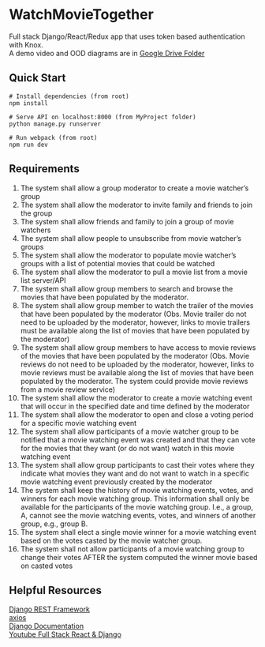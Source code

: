 # WatchMovieTogether
Full stack Django/React/Redux app that uses token based authentication with Knox.<br/>
A demo video and OOD diagrams are in [Google Drive Folder](https://drive.google.com/drive/folders/1Ni1juKaKFiFebxwaioT_gW00UZ_NRP8L?usp=sharing)

## Quick Start
```
# Install dependencies (from root)
npm install

# Serve API on localhost:8000 (from MyProject folder)
python manage.py runserver

# Run webpack (from root)
npm run dev

```

## Requirements
1.	The system shall allow a group moderator to create a movie watcher’s group
2.	The system shall allow the moderator to invite family and friends to join the group
3.	The system shall allow friends and family to join a group of movie watchers
4.	The system shall allow people to unsubscribe from movie watcher’s groups
5.	The system shall allow the moderator to populate movie watcher’s groups with a list of potential movies that could be watched
6.	The system shall allow the moderator to pull a movie list from a movie list server/API
7.	The system shall allow group members to search and browse the movies that have been populated by the moderator.
8.	The system shall allow group member to watch the trailer of the movies that have been populated by the moderator (Obs. Movie trailer do not need to be uploaded by the moderator, however, links to movie trailers must be available along the list of movies that have been populated by the moderator)
9.	The system shall allow group members to have access to movie reviews of the movies that have been populated by the moderator (Obs. Movie reviews do not need to be uploaded by the moderator, however, links to movie reviews must be available along the list of movies that have been populated by the moderator. The system could provide movie reviews from a movie review service)
10.	The system shall allow the moderator to create a movie watching event that will occur in the specified date and time defined by the moderator
11.	The system shall allow the moderator to open and close a voting period for a specific movie watching event
12.	The system shall allow participants of a movie watcher group to be notified that a movie watching event was created and that they can vote for the movies that they want (or do not want) watch in this movie watching event
13.	The system shall allow group participants to cast their votes where they indicate what movies they want and do not want to watch in a specific movie watching event previously created by the moderator
14.	The system shall keep the history of movie watching events, votes, and winners for each movie watching group. This information shall only be available for the participants of the movie watching group. I.e., a group, A, cannot see the movie watching events, votes, and winners of another group, e.g., group B.
15.	The system shall elect a single movie winner for a movie watching event based on the votes casted by the movie watcher group.
16.	The system shall not allow participants of a movie watching group to change their votes AFTER the system computed the winner movie based on casted votes

## Helpful Resources
[Django REST Framework](https://www.django-rest-framework.org/)<br/>
[axios](https://github.com/axios/axios)<br/>
[Django Documentation](https://docs.djangoproject.com/en/3.0/)<br/>
[Youtube Full Stack React & Django](https://www.youtube.com/watch?v=Uyei2iDA4Hs&list=PLillGF-RfqbbRA-CIUxlxkUpbq0IFkX60)<br/>
